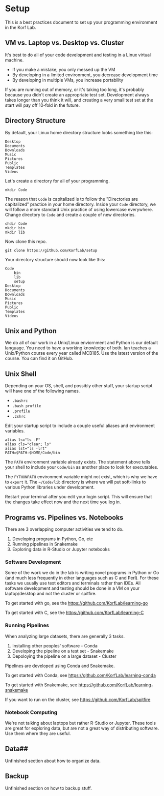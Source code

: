 Setup
=====

This is a best practices document to set up your programming environment in the
Korf Lab.

## VM vs. Laptop vs. Desktop vs. Cluster ##

It's best to do all of your code development and testing in a Linux virtual
machine.

+ If you make a mistake, you only messed up the VM
+ By developing in a limited environment, you decrease development time
+ By developing in multiple VMs, you increase portability

If you are running out of memory, or it's taking too long, it's probably because
you didn't create an appropriate test set. Development always takes longer than
you think it will, and creating a very small test set at the start will pay off
10-fold in the future.

## Directory Structure ##

By default, your Linux home directory structure looks something like this:

	Desktop
	Documents
	Downloads
	Music
	Pictures
	Public
	Templates
	Videos

Let's create a directory for all of your programming.

	mkdir Code

The reason that `Code` is capitalized is to follow the "Directories are 
capitalized" practice in your home directory. Inside your `Code` directory, we 
will follow a more standard Unix practice of using lowercase everywhere. Change 
directory to `Code` and create a couple of new directories.

	chdir Code
	mkdir bin
	mkdir lib

Now clone this repo.

	git clone https://github.com/KorfLab/setup

Your directory structure should now look like this:

	Code
		bin
		lib
		setup
	Desktop
	Documents
	Downloads
	Music
	Pictures
	Public
	Templates
	Videos

## Unix and Python ##

We do all of our work in a Unix/Linux enviornment and Python is our default 
language. You need to have a working knowledge of both. Ian teaches a 
Unix/Python course every year called MCB185. Use the latest version of the 
course. You can find it on GitHub.

## Unix Shell ##

Depending on your OS, shell, and possibly other stuff, your startup script will
have one of the following names.

+ `.bashrc`
+ `.bash_profile`
+ `.profile`
+ `.zshrc`

Edit your startup script to include a couple useful aliases and environment
variables.

	alias ls="ls -F"
	alias cls="clear; ls"
	alias lst="ls -lrt"
	PATH=$PATH:$HOME/Code/bin

The `PATH` environment variable already exists. The statement above tells your
shell to include your `Code/bin` as another place to look for executables.

The `PYTHONPATH` environment variable might not exist, which is why we have to
`export` it. The `~/Code/lib` directory is where we will put soft-links to
various Python libraries under development.

Restart your terminal after you edit your login script. This will ensure that
the changes take effect now and the next time you log in.

## Programs vs. Pipelines vs. Notebooks ##

There are 3 overlapping computer activities we tend to do.

1. Developing programs in Python, Go, etc
2. Running pipelines in Snakemake
3. Exploring data in R-Studio or Jupyter notebooks

### Software Development ###

Some of the work we do in the lab is writing novel programs in Python or Go 
(and much less frequently in other languages such as C and Perl). For these 
tasks we usually use text editors and terminals rather than IDEs. All software 
development and testing should be done in a VM on your laptop/desktop and not 
the cluster or spitfire.

To get started with go, see the https://github.com/KorfLab/learning-go

To get started with C, see the https://github.com/KorfLab/learning-C

### Running Pipelines ###

When analyzing large datasets, there are generally 3 tasks.

1. Installing other peoples' software - Conda
2. Developing the pipeline on a test set - Snakemake
3. Depoloying the pipeline on a large dataset - Cluster

Pipelines are developed using Conda and Snakemake.

To get started with Conda, see https://github.com/KorfLab/learning-conda

To get started with Snakemake, see https://github.com/KorfLab/learning-snakemake

If you want to run on the cluster, see https://github.com/KorfLab/spitfire

### Notebook Computing ###

We're not talking about laptops but rather R-Studio or Jupyter. These tools are 
great for exploring data, but are not a great way of distributing software. Use 
them where they are useful.

## Data##

Unfinished section about how to organize data.

## Backup ##

Unfinished section on how to backup stuff.
